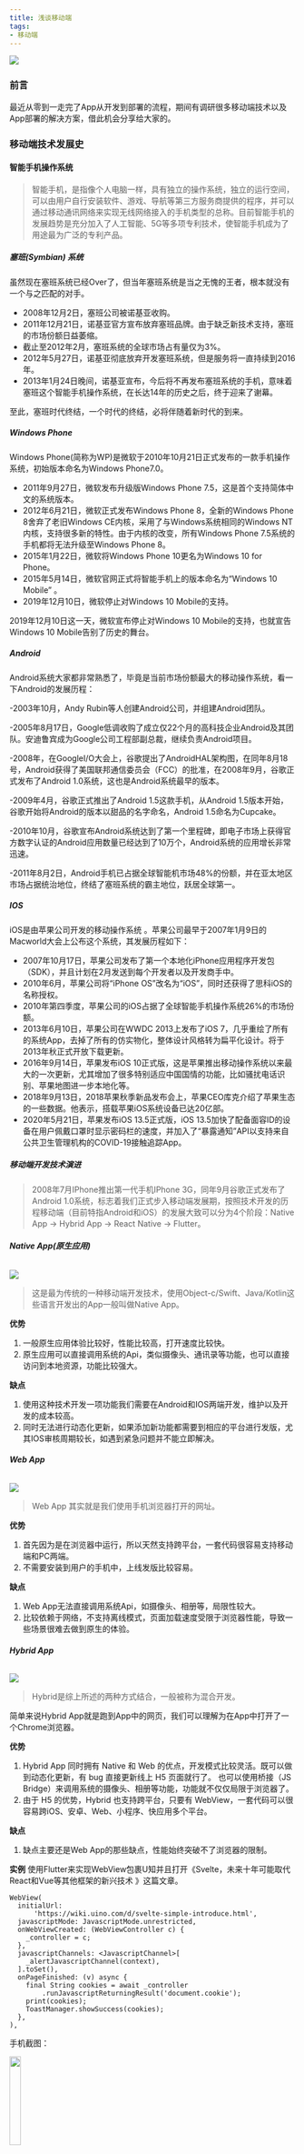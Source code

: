 ```yaml
---
title: 浅谈移动端
tags:
- 移动端
---
```


![](https://pan.udolphin.com/files/file/2021/12/eafaec801d44b0515f4f9c727ad705de.png)

### **前言**

最近从零到一走完了App从开发到部署的流程，期间有调研很多移动端技术以及App部署的解决方案，借此机会分享给大家的。

### **移动端技术发展史**

#### **智能手机操作系统**

> 智能手机，是指像个人电脑一样，具有独立的操作系统，独立的运行空间，可以由用户自行安装软件、游戏、导航等第三方服务商提供的程序，并可以通过移动通讯网络来实现无线网络接入的手机类型的总称。目前智能手机的发展趋势是充分加入了人工智能、5G等多项专利技术，使智能手机成为了用途最为广泛的专利产品。

##### **塞班(Symbian) 系统**

虽然现在塞班系统已经Over了，但当年塞班系统是当之无愧的王者，根本就没有一个与之匹配的对手。

* 2008年12月2日，塞班公司被诺基亚收购。
* 2011年12月21日，诺基亚官方宣布放弃塞班品牌。由于缺乏新技术支持，塞班的市场份额日益萎缩。
* 截止至2012年2月，塞班系统的全球市场占有量仅为3%。
* 2012年5月27日，诺基亚彻底放弃开发塞班系统，但是服务将一直持续到2016年。
* 2013年1月24日晚间，诺基亚宣布，今后将不再发布塞班系统的手机，意味着塞班这个智能手机操作系统，在长达14年的历史之后，终于迎来了谢幕。

至此，塞班时代终结，一个时代的终结，必将伴随着新时代的到来。

##### **Windows Phone**

Windows Phone(简称为WP)是微软于2010年10月21日正式发布的一款手机操作系统，初始版本命名为Windows Phone7.0。

* 2011年9月27日，微软发布升级版Windows Phone 7.5，这是首个支持简体中文的系统版本。
* 2012年6月21日，微软正式发布Windows Phone 8，全新的Windows Phone 8舍弃了老旧Windows CE内核，采用了与Windows系统相同的Windows NT内核，支持很多新的特性。由于内核的改变，所有Windows Phone 7.5系统的手机都将无法升级至Windows Phone 8。
* 2015年1月22日，微软将Windows Phone 10更名为Windows 10 for Phone。
* 2015年5月14日，微软官网正式将智能手机上的版本命名为“Windows 10 Mobile” 。
* 2019年12月10日，微软停止对Windows 10 Mobile的支持。

2019年12月10日这一天，微软宣布停止对Windows 10 Mobile的支持，也就宣告Windows 10 Mobile告别了历史的舞台。

##### **Android**

Android系统大家都非常熟悉了，毕竟是当前市场份额最大的移动操作系统，看一下Android的发展历程：

\-2003年10月，Andy Rubin等人创建Android公司，并组建Android团队。

\-2005年8月17日，Google低调收购了成立仅22个月的高科技企业Android及其团队。安迪鲁宾成为Google公司工程部副总裁，继续负责Android项目。

\-2008年，在GoogleI/O大会上，谷歌提出了AndroidHAL架构图，在同年8月18号，Android获得了美国联邦通信委员会（FCC）的批准，在2008年9月，谷歌正式发布了Android 1.0系统，这也是Android系统最早的版本。

\-2009年4月，谷歌正式推出了Android 1.5这款手机，从Android 1.5版本开始，谷歌开始将Android的版本以甜品的名字命名，Android 1.5命名为Cupcake。

\-2010年10月，谷歌宣布Android系统达到了第一个里程碑，即电子市场上获得官方数字认证的Android应用数量已经达到了10万个，Android系统的应用增长非常迅速。

\-2011年8月2日，Android手机已占据全球智能机市场48%的份额，并在亚太地区市场占据统治地位，终结了塞班系统的霸主地位，跃居全球第一。

##### **IOS**

iOS是由苹果公司开发的移动操作系统 。苹果公司最早于2007年1月9日的Macworld大会上公布这个系统，其发展历程如下：

* 2007年10月17日，苹果公司发布了第一个本地化iPhone应用程序开发包（SDK），并且计划在2月发送到每个开发者以及开发商手中。
* 2010年6月，苹果公司将“iPhone OS”改名为“iOS”，同时还获得了思科iOS的名称授权。
* 2010年第四季度，苹果公司的iOS占据了全球智能手机操作系统26%的市场份额。
* 2013年6月10日，苹果公司在WWDC 2013上发布了iOS 7，几乎重绘了所有的系统App，去掉了所有的仿实物化，整体设计风格转为扁平化设计。将于2013年秋正式开放下载更新。
* 2016年9月14日，苹果发布iOS 10正式版，这是苹果推出移动操作系统以来最大的一次更新，尤其增加了很多特别适应中国国情的功能，比如骚扰电话识别、苹果地图进一步本地化等。
* 2018年9月13日，2018苹果秋季新品发布会上，苹果CEO库克介绍了苹果生态的一些数据。他表示，搭载苹果iOS系统设备已达20亿部。
* 2020年5月21日，苹果发布iOS 13.5正式版，iOS 13.5加快了配备面容ID的设备在用户佩戴口罩时显示密码栏的速度，并加入了“暴露通知”API以支持来自公共卫生管理机构的COVID-19接触追踪App。

##### **移动端开发技术演进**

> 2008年7月IPhone推出第一代手机IPhone 3G，同年9月谷歌正式发布了Android 1.0系统，标志着我们正式步入移动端发展期，按照技术开发的历程移动端（目前特指Android和iOS）的发展大致可以分为4个阶段：Native App -> Hybrid App -> React Native -> Flutter。

###### **Native App(原生应用)**

![](https://pan.udolphin.com/files/image/2021/12/9838785a4f6af8e8673da018dedf5193.png)

> 这是最为传统的一种移动端开发技术，使用Object-c/Swift、Java/Kotlin这些语言开发出的App一般叫做Native App。

**优势**

1. 一般原生应用体验比较好，性能比较高，打开速度比较快。
2. 原生应用可以直接调用系统的Api，类似摄像头、通讯录等功能，也可以直接访问到本地资源，功能比较强大。

**缺点**

1. 使用这种技术开发一项功能我们需要在Android和IOS两端开发，维护以及开发的成本较高。
2. 同时无法进行动态化更新，如果添加新功能都需要到相应的平台进行发版，尤其IOS审核周期较长，如遇到紧急问题并不能立即解决。

###### **Web App**

![](https://pan.udolphin.com/files/file/2021/11/09a0ab685705341c9b63beb618eb16fe.png)

> Web App 其实就是我们使用手机浏览器打开的网址。

**优势**

1. 首先因为是在浏览器中运行，所以天然支持跨平台，一套代码很容易支持移动端和PC两端。
2. 不需要安装到用户的手机中，上线发版比较容易。

**缺点**

1. Web App无法直接调用系统Api，如摄像头、相册等，局限性较大。
2. 比较依赖于网络，不支持离线模式，页面加载速度受限于浏览器性能，导致一些场景很难去做到原生的体验。

###### **Hybrid App**

![](https://pan.udolphin.com/files/image/2021/12/336c9df4504b8d69e52f3193e3bd8d73.png)

> Hybrid是综上所述的两种方式结合，一般被称为混合开发。

简单来说Hybrid App就是跑到App中的网页，我们可以理解为在App中打开了一个Chrome浏览器。

**优势**

1. Hybrid App 同时拥有 Native 和 Web 的优点，开发模式比较灵活。既可以做到动态化更新，有 bug 直接更新线上 H5 页面就行了。 也可以使用桥接（JS Bridge）来调用系统的摄像头、相册等功能，功能就不仅仅局限于浏览器了。
2. 由于 H5 的优势，Hybrid 也支持跨平台，只要有 WebView，一套代码可以很容易跨iOS、安卓、Web、小程序、快应用多个平台。

**缺点**

1. 缺点主要还是Web App的那些缺点，性能始终突破不了浏览器的限制。

**实例**
使用Flutter来实现WebView包裹U知并且打开《Svelte，未来十年可能取代React和Vue等其他框架的新兴技术
》这篇文章。

```
WebView(
  initialUrl:
      'https://wiki.uino.com/d/svelte-simple-introduce.html',
  javascriptMode: JavascriptMode.unrestricted,
  onWebViewCreated: (WebViewController c) {
    _controller = c;
  },
  javascriptChannels: <JavascriptChannel>[
    _alertJavascriptChannel(context),
  ].toSet(),
  onPageFinished: (v) async {
    final String cookies = await _controller
        .runJavascriptReturningResult('document.cookie');
    print(cookies);
    ToastManager.showSuccess(cookies);
  },
),
```

手机截图：

<img  width="20%" src="https://pan.udolphin.com/files/image/2021/12/ff52f07af9deb1c26474c9d19b14f5bb.png" />

###### **React Native**

> Face Book(现Meta)在研究了许久Hybrid App之后发现其性能始终需要依赖于浏览器的渲染效率，无法突破浏览器渲染的性能瓶颈，于是转而基于React发布了React Native这个框架。

受制于浏览器渲染的性能，React Native 吸取经验将渲染这部分交给 Native 来做，大大提高了体验。

![](https://pan.udolphin.com/files/image/2021/12/608f6525aa9db5c6a251963dc3206c1d.png)

RN 中直接使用 JavaScriptCore 来提供 JS 的运行环境，通过 Bridge 去通知 Native 绘制界面，所以最终页面是由Native绘制的，性能相较于Hybrid App要好上不少。

但是受限于JS与Native通信的性能消耗，性能上依然不及Native。

![](https://pan.udolphin.com/files/file/2021/11/541b28f1668ea956576f03d660a49ae2.png)

###### **Flutter**

> Flutter吸收了前面的经验，它既没有使用WebView，也没有使用原生控件进行绘制，而是自己实现了一套高性能渲染引擎来绘制UI，这个引擎就是大名鼎鼎的Skia，Skia是一个2D绘图引擎库，Chrome和Android都是采用Skia作为引擎。Flutter完美的解决了跨平台代码复用和性能问题。

**局限性**

Flutter并不是无所不能的，也存在一些局限性，比如

1. UI平台一致性： 由于Flutter使用自己的引擎进行UI渲染，而不是用原生控件渲染，导致控件显示效果和原生不是完全一样。
2. 动态化更新： 动态化功能在国内来说是一项非常重要的功能，Google官方已经明确现阶段不会实现动态化功能。

#### **小结**

Flutter如此优秀那么以后是否只使用Flutter就可以了呢？笔者认为答案是否定的，在未来很长的一段时间内应该是Native App、Hybrid、React Native、Flutter共存的时代。

* 首先原生开发时无法完全避开的，一些系统级Api必须使用原生开发。
* Hybrid虽然性能有一些缺陷，但是由于其快速迭代功能的特性，依然有其适合的场景，比如一些活动页面都是使用WebView来实现的。
* React Native可以使用原生控件渲染，因此，如果您需要使用原生控件而又想跨平台，React Native是不错的选择。

#### **App之间通信方式总结**

#### **URL Scheme**

> 由于手机上的沙盒机制，在保证了用户隐私安全的同时也限制了应用之间合理的信息共享，所以开发商提供了一个方法可以再App之间跳转：URL Scheme。通过该方法，可以实现App的互相调用功能。

**组成**

一个完整的 URL Scheme 应该分为 Scheme、Action、Parameter、Value 这 4 个部分，中间用冒号（ :）、斜线 （/）、问号 （?）、等号（=）相连接。举个例子：

```
alipay://open?page=payPage&title=pay
```

它对应的四个部分：

* Scheme（头）:alipay
* Action（动作）:open
* Parameter（参数: page、title
* Value（值: payPage、pay

大家可以尝试在浏览器中输入`weixin://`之后观察会发生什么。

#### **Deeplink**

> 指向某个具体内容页面的链接称为Deeplink（深度链接）。

在 web 开发领域，例如 https://developer.apple.com/ 是指向某个首页的链接， https://developer.apple.com/develop/ 是指向具体内容页的链接。

在移动端开发领域，也想做到像定位一个网页一样，用一种特殊的 URL 来定位一个应用甚至应用里某个具体的功能。

* 定位某个应用，发挥作用的就是URL 的 scheme 部分，但是需要注意的是应用的URL scheme 并不唯一，也就是说一个应用可以“起多个名”，不同应用的URL scheme也可能因为名字一样发生冲突。
* 定位到某个应用的某个具体页面，即点击一个链接后，直接链接到App内部的某个页面，而不仅仅是启动 App，要实现这一效果就需要用到deeplink。

deeplink实质上就是在URL scheme的基础上，附加了更多的信息传递给被唤起的App侧，。

### **IOS上线方式总结**

|  | App Store | In House | Apple Business Manager |
| --- | --------- | -------- | ---------------------- |
| 分发方式 | 安装包上传到App store，用户从App Store下载。 | 安装包由开发者自行存储、自行分发 | 安装包存储在App Store MDM、输入兑换码或者访问链接进行兑换 |
| 可用性 | 所有在Apple注册的国家或地区，公开发布 | 仅限自己组织内部的员工 | 69个国家与地区，私密发布 |
| 用户要求 | 公众用户 | 仅限分发给自己组织内部户的员工 | 定制应用组织的员工 |
| 应用审核 | 需要 | 不需要 | 需要（相对容易通过） |
| 账号申请费用 | 个人或组织，99$ / 年 | 组织申请，299$ / 年 | 仅限组织申请，免费，最长五天 |
| 典型应用场景 | 分发普通大众化应用 | 企业内部测试用 | 1. 企业内部应用 <br> 2. 定制应用 |
